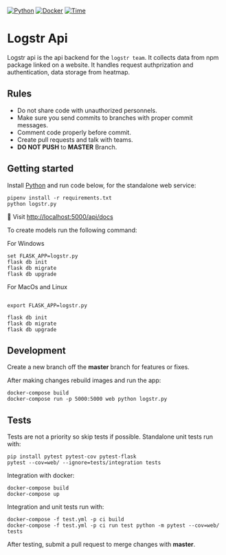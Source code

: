 [![Python](https://img.shields.io/badge/python-2.7%2C%203.5%2C%203.6--dev-blue.svg)]()
[![Docker](https://img.shields.io/docker/automated/jrottenberg/ffmpeg.svg?maxAge=2592000)]()
[![Time](https://img.shields.io/date/1639353600)]()

# Logstr Api
Logstr api is the api backend for the `logstr team`. It collects data from npm package linked on a website. It handles request authprization and authentication, data storage from heatmap.
## Rules

- Do not share code with unauthorized personnels.
- Make sure you send commits to branches with proper commit messages.
- Comment code properly before commit.
- Create pull requests and talk with teams.
- **DO NOT PUSH** to **MASTER** Branch.


## Getting started

Install [Python](https://www.python.org/downloads/) and run code below, for the standalone web service:

```shell
pipenv install -r requirements.txt
python logstr.py
```

:balloon: Visit [http://localhost:5000/api/docs](http://localhost:5000/api/docs)

To create models run the following command:

For Windows
```shell
set FLASK_APP=logstr.py
flask db init
flask db migrate
flask db upgrade
```
For MacOs and Linux
```shell

export FLASK_APP=logstr.py

flask db init
flask db migrate
flask db upgrade
```

## Development

Create a new branch off the **master** branch for features or fixes.

After making changes rebuild images and run the app:

```shell
docker-compose build
docker-compose run -p 5000:5000 web python logstr.py
```

## Tests

Tests are not a priority so skip tests if possible.
Standalone unit tests run with:

```shell
pip install pytest pytest-cov pytest-flask
pytest --cov=web/ --ignore=tests/integration tests
```

Integration with docker:

```shell
docker-compose build
docker-compose up
```

Integration and unit tests run with:

```shell
docker-compose -f test.yml -p ci build
docker-compose -f test.yml -p ci run test python -m pytest --cov=web/ tests
```

After testing, submit a pull request to merge changes with **master**.